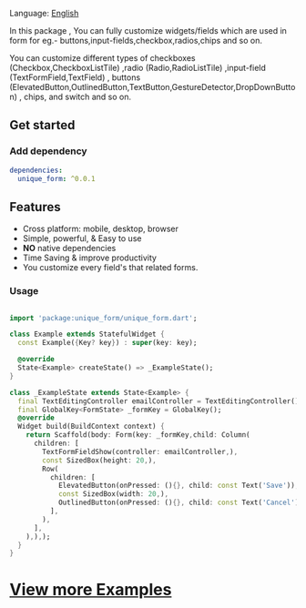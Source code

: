 Language: [English](README.md)

In this package , You can fully customize widgets/fields which are used in form for eg.- buttons,input-fields,checkbox,radios,chips and so on.

You can customize different types of checkboxes (Checkbox,CheckboxListTile) ,radio (Radio,RadioListTile) ,input-field (TextFormField,TextField) ,
buttons (ElevatedButton,OutlinedButton,TextButton,GestureDetector,DropDownButton) , chips, and switch and so on.

## Get started


### Add dependency

```yaml
dependencies:
  unique_form: ^0.0.1
```

## Features

- Cross platform: mobile, desktop, browser
- Simple, powerful, & Easy to use
- **NO** native dependencies
- Time Saving & improve productivity
- You customize every field's that related forms.


### Usage

```dart

import 'package:unique_form/unique_form.dart';

class Example extends StatefulWidget {
  const Example({Key? key}) : super(key: key);

  @override
  State<Example> createState() => _ExampleState();
}

class _ExampleState extends State<Example> {
  final TextEditingController emailController = TextEditingController();
  final GlobalKey<FormState> _formKey = GlobalKey();
  @override
  Widget build(BuildContext context) {
    return Scaffold(body: Form(key: _formKey,child: Column(
      children: [
        TextFormFieldShow(controller: emailController,),
        const SizedBox(height: 20,),
        Row(
          children: [
            ElevatedButton(onPressed: (){}, child: const Text('Save')),
            const SizedBox(width: 20,),
            OutlinedButton(onPressed: (){}, child: const Text('Cancel')),
          ],
        ),
      ],
    ),),);
  }
}

```

# [View more Examples](https://github.com/Abhay987/unique_form/tree/master/example)
